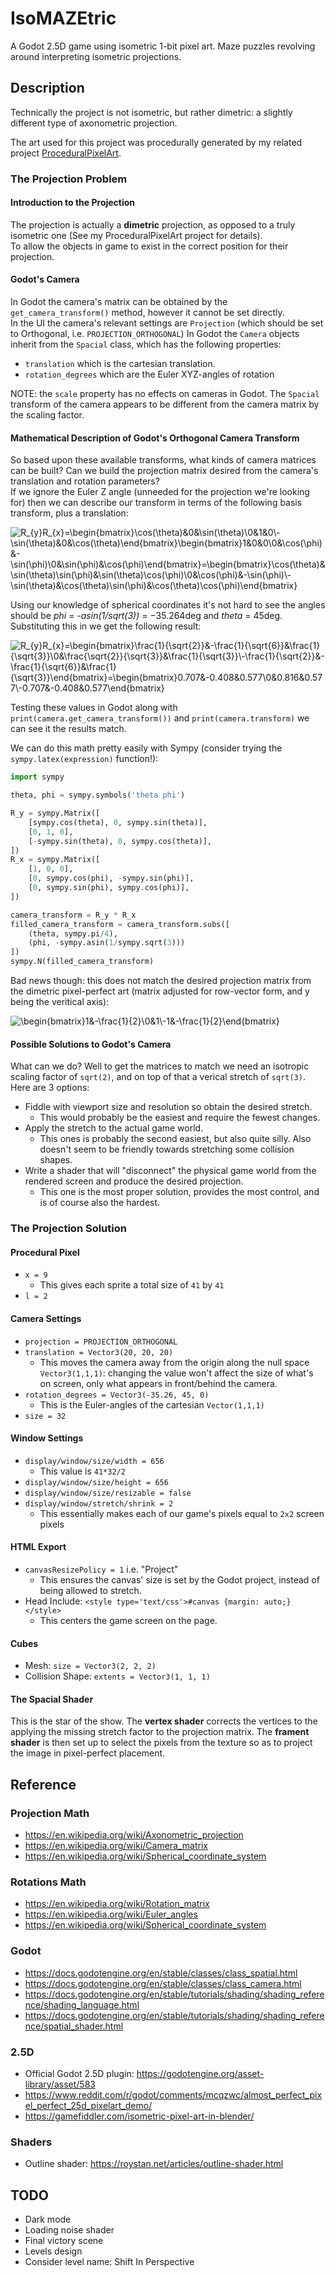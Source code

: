 # IsoMAZEtric
A Godot 2.5D game using isometric 1-bit pixel art. Maze puzzles revolving around interpreting isometric projections.

## Description
Technically the project is not isometric, but rather dimetric: a slightly different type of axonometric projection.

The art used for this project was procedurally generated by my related project [ProceduralPixelArt](https://github.com/jlcarr/ProceduralPixelArt).

### The Projection Problem
#### Introduction to the Projection
The projection is actually a **dimetric** projection, as opposed to a truly isometric one (See my ProceduralPixelArt project for details).  
To allow the objects in game to exist in the correct position for their projection.  

#### Godot's Camera
In Godot the camera's matrix can be obtained by the `get_camera_transform()` method, however it cannot be set directly.  
In the UI the camera's relevant settings are `Projection` (which should be set to Orthogonal, i.e. `PROJECTION_ORTHOGONAL`)
In Godot the `Camera` objects inherit from the `Spacial` class, which has the following properties:
   - `translation` which is the cartesian translation.
   - `rotation_degrees` which are the Euler XYZ-angles of rotation

NOTE: the `scale` property has no effects on cameras in Godot. The `Spacial` transform of the camera appears to be different from the camera matrix by the scaling factor.

#### Mathematical Description of Godot's Orthogonal Camera Transform
So based upon these available transforms, what kinds of camera matrices can be built? Can we build the projection matrix desired from the camera's translation and rotation parameters?  
If we ignore the Euler Z angle (unneeded for the projection we're looking for) then we can describe our transform in terms of the following basis transform, plus a translation:

![R_{y}R_{x}=\begin{bmatrix}\cos(\theta)&0&\sin(\theta)\\0&1&0\\-\sin(\theta)&0&\cos(\theta)\end{bmatrix}\begin{bmatrix}1&0&0\\0&\cos(\phi)&-\sin(\phi)\\0&\sin(\phi)&\cos(\phi)\end{bmatrix}=\begin{bmatrix}\cos(\theta)&\sin(\theta)\sin(\phi)&\sin(\theta)\cos(\phi)\\0&\cos(\phi)&-\sin(\phi)\\-\sin(\theta)&\cos(\theta)\sin(\phi)&\cos(\theta)\cos(\phi)\end{bmatrix}](https://render.githubusercontent.com/render/math?math=R_%7By%7DR_%7Bx%7D%3D%0A%5Cbegin%7Bbmatrix%7D%5Ccos%28%5Ctheta%29%260%26%5Csin%28%5Ctheta%29%5C%5C0%261%260%5C%5C-%5Csin%28%5Ctheta%29%260%26%5Ccos%28%5Ctheta%29%5Cend%7Bbmatrix%7D%20%0A%5Cbegin%7Bbmatrix%7D1%260%260%5C%5C0%26%5Ccos%28%5Cphi%29%26-%5Csin%28%5Cphi%29%5C%5C0%26%5Csin%28%5Cphi%29%26%5Ccos%28%5Cphi%29%5Cend%7Bbmatrix%7D%3D%0A%5Cbegin%7Bbmatrix%7D%5Ccos%28%5Ctheta%29%26%5Csin%28%5Ctheta%29%5Csin%28%5Cphi%29%26%5Csin%28%5Ctheta%29%5Ccos%28%5Cphi%29%5C%5C0%26%5Ccos%28%5Cphi%29%26-%5Csin%28%5Cphi%29%5C%5C-%5Csin%28%5Ctheta%29%26%5Ccos%28%5Ctheta%29%5Csin%28%5Cphi%29%26%5Ccos%28%5Ctheta%29%5Ccos%28%5Cphi%29%5Cend%7Bbmatrix%7D)

Using our knowledge of spherical coordinates it's not hard to see the angles should be *phi* = *-asin(1/sqrt(3))* = −35.264deg and *theta* = 45deg. Substituting this in we get the following result:

![R_{y}R_{x}=\begin{bmatrix}\frac{1}{\sqrt{2}}&-\frac{1}{\sqrt{6}}&\frac{1}{\sqrt{3}}\\0&\frac{\sqrt{2}}{\sqrt{3}}&\frac{1}{\sqrt{3}}\\-\frac{1}{\sqrt{2}}&-\frac{1}{\sqrt{6}}&\frac{1}{\sqrt{3}}\end{bmatrix}=\begin{bmatrix}0.707&-0.408&0.577\\0&0.816&0.577\\-0.707&-0.408&0.577\end{bmatrix}](https://render.githubusercontent.com/render/math?math=R_%7By%7DR_%7Bx%7D%3D%0A%5Cbegin%7Bbmatrix%7D%5Cfrac%7B1%7D%7B%5Csqrt%7B2%7D%7D%26-%5Cfrac%7B1%7D%7B%5Csqrt%7B6%7D%7D%26%5Cfrac%7B1%7D%7B%5Csqrt%7B3%7D%7D%5C%5C0%26%5Cfrac%7B%5Csqrt%7B2%7D%7D%7B%5Csqrt%7B3%7D%7D%26%5Cfrac%7B1%7D%7B%5Csqrt%7B3%7D%7D%5C%5C-%5Cfrac%7B1%7D%7B%5Csqrt%7B2%7D%7D%26-%5Cfrac%7B1%7D%7B%5Csqrt%7B6%7D%7D%26%5Cfrac%7B1%7D%7B%5Csqrt%7B3%7D%7D%5Cend%7Bbmatrix%7D%3D%0A%5Cbegin%7Bbmatrix%7D0.707%26-0.408%260.577%5C%5C0%260.816%260.577%5C%5C-0.707%26-0.408%260.577%5Cend%7Bbmatrix%7D)

Testing these values in Godot along with `print(camera.get_camera_transform())` and `print(camera.transform)` we can see it the results match.  

We can do this math pretty easily with Sympy (consider trying the `sympy.latex(expression)` function!):
```python
import sympy

theta, phi = sympy.symbols('theta phi')

R_y = sympy.Matrix([
    [sympy.cos(theta), 0, sympy.sin(theta)],
    [0, 1, 0],
    [-sympy.sin(theta), 0, sympy.cos(theta)],
])
R_x = sympy.Matrix([
    [1, 0, 0],
    [0, sympy.cos(phi), -sympy.sin(phi)],
    [0, sympy.sin(phi), sympy.cos(phi)],
])

camera_transform = R_y * R_x
filled_camera_transform = camera_transform.subs([
	(theta, sympy.pi/4), 
	(phi, -sympy.asin(1/sympy.sqrt(3)))
])
sympy.N(filled_camera_transform)
```

Bad news though: this does not match the desired projection matrix from the dimetric pixel-perfect art (matrix adjusted for row-vector form, and y being the veritical axis):

![\begin{bmatrix}1&-\frac{1}{2}\\0&1\\-1&-\frac{1}{2}\end{bmatrix}](https://render.githubusercontent.com/render/math?math=%5Cbegin%7Bbmatrix%7D1%26-%5Cfrac%7B1%7D%7B2%7D%5C%5C0%261%5C%5C-1%26-%5Cfrac%7B1%7D%7B2%7D%5Cend%7Bbmatrix%7D)

#### Possible Solutions to Godot's Camera
What can we do? Well to get the matrices to match we need an isotropic scaling factor of `sqrt(2)`, and on top of that a verical stretch of `sqrt(3)`. Here are 3 options:
- Fiddle with viewport size and resolution so obtain the desired stretch.
   - This would probably be the easiest and require the fewest changes.
- Apply the stretch to the actual game world.
   - This ones is probably the second easiest, but also quite silly. Also doesn't seem to be friendly towards stretching some collision shapes.
- Write a shader that will "disconnect" the physical game world from the rendered screen and produce the desired projection.
   - This one is the most proper solution, provides the most control, and is of course also the hardest.

### The Projection Solution
#### Procedural Pixel
- `x = 9`
   - This gives each sprite a total size of `41` by `41`
- `l = 2`
#### Camera Settings
- `projection = PROJECTION_ORTHOGONAL`
- `translation = Vector3(20, 20, 20)`
   - This moves the camera away from the origin along the null space `Vector3(1,1,1)`: changing the value won't affect the size of what's on screen, only what appears in front/behind the camera.
- `rotation_degrees = Vector3(-35.26, 45, 0)`
   - This is the Euler-angles of the cartesian `Vector(1,1,1)`
- `size = 32`

#### Window Settings
- `display/window/size/width = 656`
   - This value is `41*32/2`
- `display/window/size/height = 656`
- `display/window/size/resizable = false`
- `display/window/stretch/shrink = 2`
   - This essentially makes each of our game's pixels equal to `2x2` screen pixels

#### HTML Export
- `canvasResizePolicy = 1` i.e. "Project"
   - This ensures the canvas' size is set by the Godot project, instead of being allowed to stretch.
- Head Include: `<style type='text/css'>#canvas {margin: auto;}</style>`
   - This centers the game screen on the page.

#### Cubes
- Mesh: `size = Vector3(2, 2, 2)`
- Collision Shape: `extents = Vector3(1, 1, 1)`

#### The Spacial Shader
This is the star of the show.
The **vertex shader** corrects the vertices to the applying the missing stretch factor to the projection matrix.
The **frament shader** is then set up to select the pixels from the texture so as to project the image in pixel-perfect placement.

## Reference
### Projection Math
- https://en.wikipedia.org/wiki/Axonometric_projection
- https://en.wikipedia.org/wiki/Camera_matrix
- https://en.wikipedia.org/wiki/Spherical_coordinate_system

### Rotations Math
- https://en.wikipedia.org/wiki/Rotation_matrix
- https://en.wikipedia.org/wiki/Euler_angles
- https://en.wikipedia.org/wiki/Spherical_coordinate_system


### Godot
- https://docs.godotengine.org/en/stable/classes/class_spatial.html
- https://docs.godotengine.org/en/stable/classes/class_camera.html
- https://docs.godotengine.org/en/stable/tutorials/shading/shading_reference/shading_language.html
- https://docs.godotengine.org/en/stable/tutorials/shading/shading_reference/spatial_shader.html

### 2.5D
- Official Godot 2.5D plugin: https://godotengine.org/asset-library/asset/583
- https://www.reddit.com/r/godot/comments/mcqzwc/almost_perfect_pixel_perfect_25d_pixelart_demo/
- https://gamefiddler.com/isometric-pixel-art-in-blender/

### Shaders
- Outline shader: https://roystan.net/articles/outline-shader.html

## TODO
- Dark mode
- Loading noise shader
- Final victory scene
- Levels design
- Consider level name: Shift In Perspective
